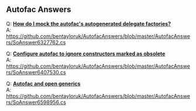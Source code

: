 ## Autofac Answers

Q:  [**How do I mock the autofac's autogenerated delegate factories?**](http://stackoverflow.com/questions/6327762/how-do-i-mock-the-autofacs-autogenerated-delegate-factories)  
A: https://github.com/bentayloruk/AutofacAnswers/blob/master/AutofacAnswers/SoAnswer6327762.cs

Q:  [**Configure autofac to ignore constructors marked as obsolete**](http://stackoverflow.com/questions/6407530/configure-autofac-to-ignore-constructors-marked-as-obsolete)  
A: https://github.com/bentayloruk/AutofacAnswers/blob/master/AutofacAnswers/SoAnswer6407530.cs

Q: [**Autofac and open generics**](http://stackoverflow.com/questions/6598956/autofac-and-open-generics)  
A: https://github.com/bentayloruk/AutofacAnswers/blob/master/AutofacAnswers/SoAnswer6598956.cs


